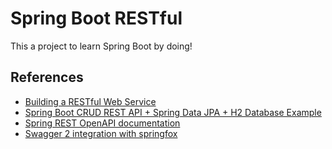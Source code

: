 # Spring Boot RESTful

This a project to learn Spring Boot by doing!

## References

- [Building a RESTful Web Service](https://spring.io/guides/gs/rest-service/)
- [Spring Boot CRUD REST API + Spring Data JPA + H2 Database Example](https://www.javaguides.net/2019/08/spring-boot-crud-rest-api-spring-data-jpa-h2-database-example.html)
- [Spring REST OpenAPI documentation](https://www.baeldung.com/spring-rest-openapi-documentation)
- [Swagger 2 integration with springfox](https://www.baeldung.com/swagger-2-documentation-for-spring-rest-api)
